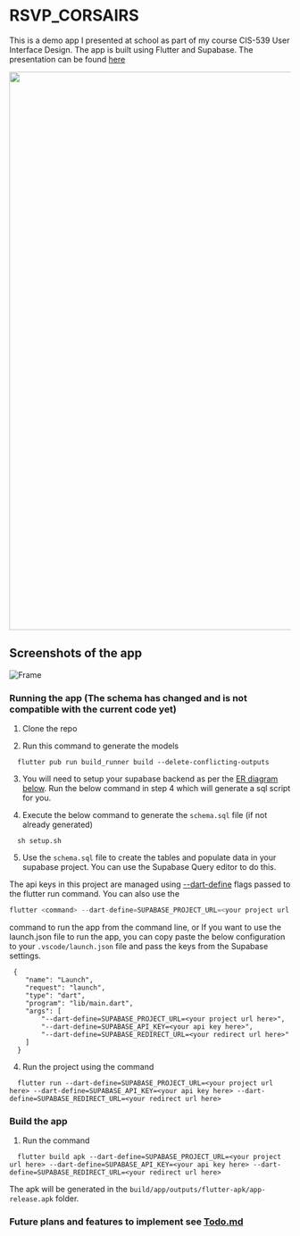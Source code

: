 # RSVP_CORSAIRS

This is a demo app I presented at school as part of my course CIS-539 User Interface Design. The app is built using Flutter and Supabase.
The presentation can be found [here](https://docs.google.com/presentation/d/1MnPqcCwWJEdSHxkL5gTBEtmFy3HFS6k3Pviwx6aHq40/edit?usp=sharing)


<img src="https://user-images.githubusercontent.com/31410839/206510853-372fabf0-ba71-4b6a-bb3b-ac9a5e394e39.gif" width="1000"/>

## Screenshots of the app

![Frame](https://user-images.githubusercontent.com/31410839/207100949-337fe7cc-9d99-4152-8507-d0a42f9b0947.png)

### Running the app (The schema has changed and is not compatible with the current code yet)

1. Clone the repo

2. Run this command to generate the models
```
  flutter pub run build_runner build --delete-conflicting-outputs
```

3. You will need to setup your supabase backend as per the [ER diagram below](./schema.png). Run the below command in step 4 which will generate a sql script for you.

4. Execute the below command to generate the `schema.sql` file (if not already generated)

```
  sh setup.sh
```

5. Use the `schema.sql` file to create the tables and populate data in your supabase project. You can use the Supabase Query editor to do this.

The api keys in this project are managed using [--dart-define](https://dartcode.org/docs/using-dart-define-in-flutter/) flags passed to the flutter run command. You can also use the
```dart
flutter <command> --dart-define=SUPABASE_PROJECT_URL=<your project url here> --dart-define=SUPABASE_API_KEY=<your api key here> --dart-define=SUPABASE_REDIRECT_URL=<your redirect url here>
```

command to run the app from the command line, or If you want to use the launch.json file to run the app, you can copy paste the below configuration to your `.vscode/launch.json` file and pass the keys from the Supabase settings.

```
 {
    "name": "Launch",
    "request": "launch",
    "type": "dart",
    "program": "lib/main.dart",
    "args": [
        "--dart-define=SUPABASE_PROJECT_URL=<your project url here>",
        "--dart-define=SUPABASE_API_KEY=<your api key here>",
        "--dart-define=SUPABASE_REDIRECT_URL=<your redirect url here>"
    ]
  }
```

4. Run the project using the command
```
  flutter run --dart-define=SUPABASE_PROJECT_URL=<your project url here> --dart-define=SUPABASE_API_KEY=<your api key here> --dart-define=SUPABASE_REDIRECT_URL=<your redirect url here>
```

### Build the app

1. Run the command
```
  flutter build apk --dart-define=SUPABASE_PROJECT_URL=<your project url here> --dart-define=SUPABASE_API_KEY=<your api key here> --dart-define=SUPABASE_REDIRECT_URL=<your redirect url here>
```

The apk will be generated in the `build/app/outputs/flutter-apk/app-release.apk` folder.


### Future plans and features to implement see [Todo.md](./todo.md)